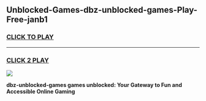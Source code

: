 
## Unblocked-Games-dbz-unblocked-games-Play-Free-janb1
<h3>
<a href="https://premium76.site?title=dbz-unblocked-games&ref=19M">CLICK TO PLAY</a></h3>
<hr>

<h3>
<a href="https://premium76.site?title=dbz-unblocked-games&ref=19M">CLICK 2 PLAY</a>
  
</h3>

<a href="https://premium76.site?title=dbz-unblocked-games&ref=19M"><img src="https://clearcache.store/games.png"></a>


**dbz-unblocked-games games unblocked: Your Gateway to Fun and Accessible Online Gaming**
